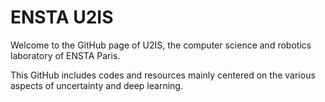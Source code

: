 # ENSTA U2IS

Welcome to the GitHub page of U2IS, the computer science and robotics laboratory of ENSTA Paris.

This GitHub includes codes and resources mainly centered on the various aspects of uncertainty and deep learning.
